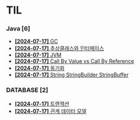 # TIL
 
### Java [6]
- [**[2024-07-17]**  GC](https://github.com/A-lass/TIL/blob/main/Java/GC.md)
- [**[2024-07-17]**  추상클래스와 인터페이스](https://github.com/A-lass/TIL/blob/main/Java/추상클래스와_인터페이스.md)
- [**[2024-07-17]**  JVM](https://github.com/A-lass/TIL/blob/main/Java/JVM.md)
- [**[2024-07-17]**  Call By Value vs Call By Reference](https://github.com/A-lass/TIL/blob/main/Java/Call_By_Value_vs_Call_By_Reference.md)
- [**[2024-07-17]**  동기화](https://github.com/A-lass/TIL/blob/main/Java/동기화.md)
- [**[2024-07-17]**  String StringBuilder StringBuffer](https://github.com/A-lass/TIL/blob/main/Java/String_StringBuilder_StringBuffer.md)
### DATABASE [2]
- [**[2024-07-17]**  트랜잭션](https://github.com/A-lass/TIL/blob/main/DATABASE/트랜잭션.md)
- [**[2024-07-17]**  관계 데이터 모델](https://github.com/A-lass/TIL/blob/main/DATABASE/관계_데이터_모델.md)
